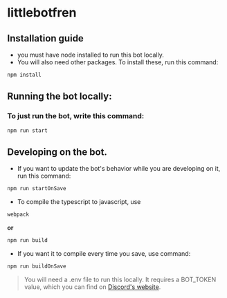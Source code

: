 # littlebotfren

## Installation guide

* you must have node installed to run this bot locally.
* You will also need other packages. To install these, run this command:
```sh
npm install
```

## Running the bot locally:

### To just run the bot, write this command:
```sh
npm run start
```

## Developing on the bot.
* If you want to update the bot's behavior while you are developing on it, run this command:
```sh
npm run startOnSave
```


* To compile the typescript to javascript, use 
```sh
webpack
```
**or**
```sh
npm run build
```


* If you want it to compile every time you save, use command: 
```sh
npm run buildOnSave
```

> You will need a .env file to run this locally. It requires a BOT_TOKEN value, which you can find on [Discord's website].


[Discord's website]: <https://discordapp.com/developers/applications/>